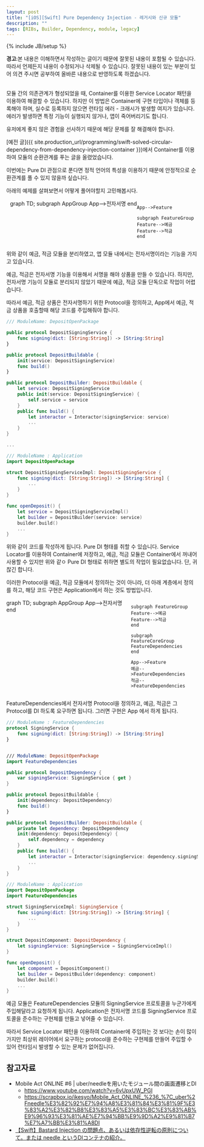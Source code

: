 ```yaml
---
layout: post
title: "[iOS][Swift] Pure Dependency Injection - 레거시와 신규 모듈"
description: ""
tags: [RIBs, Builder, Dependency, module, legacy]
---
```

{% include JB/setup %}

<div class="alert warning"><strong>경고</strong>:본 내용은 이해하면서 작성하는 글이기 때문에 잘못된 내용이 포함될 수 있습니다. 따라서 언제든지 내용이 수정되거나 삭제될 수 있습니다. 잘못된 내용이 있는 부분이 있어 의견 주시면 공부하여 올바른 내용으로 반영하도록 하겠습니다.</div><br/>

모듈 간의 의존관계가 형성되었을 때, Container를 이용한 Service Locator 패턴을 이용하여 해결할 수 있습니다. 하지만 이 방법은 Container에 구현 타입이나 객체를 등록해야 하며, 실수로 등록하지 않으면 런타임 에러 - 크래시가 발생할 여지가 있습니다. 에러가 발생하면 특정 기능이 실행되지 않거나, 앱이 죽어버리기도 합니다.

유저에게 좋지 않은 경험을 선사하기 때문에 해당 문제를 잘 해결해야 합니다.

[예전 글]({{ site.production_url/programming/swift-solved-circular-dependency-from-dependency-injection-container }})에서 Container를 이용하여 모듈의 순환관계를 푸는 글을 올렸었습니다.

이번에는 Pure DI 관점으로 푼다면 정적 언어의 특성을 이용하기 때문에 안정적으로 순환관계를 풀 수 있지 않을까 싶습니다.

아래의 예제를 살펴보면서 어떻게 풀어야할지 고민해봅시다.

<div class="mermaid" style="display:flex;justify-content:center;"> 
graph TD;
    subgraph AppGroup
    App-->전자서명
    end

    App-->Feature

    subgraph FeatureGroup
    Feature-->예금
    Feature-->적금
    end
</div>

위와 같이 예금, 적금 모듈을 분리하였고, 앱 모듈 내에서는 전자서명이라는 기능을 가지고 있습니다. 

예금, 적금은 전자서명 기능을 이용해서 서명을 해야 상품을 만들 수 있습니다. 하지만, 전자서명 기능이 모듈로 분리되지 않았기 때문에 예금, 적금 모듈 단독으로 작업이 어렵습니다.

따라서 예금, 적금 상품은 전자서명하기 위한 Protocol을 정의하고, App에서 예금, 적금 상품을 호출할때 해당 코드를 주입해줘야 합니다.

```swift
/// ModuleName: DepositOpenPackage

public protocol DepositSigningService {
    func signing(dict: [String:String]) -> [String:String]
}

public protocol DepositBuildable {
    init(service: DepositSigningService)
    func build()
}

public protocol DepositBuilder: DepositBuildable {
    let service: DepositSigningService
    public init(service: DepositSigningService) {
        self.service = service
    }
    public func build() {
        let interactor = Interactor(signingService: service)
        ...
    }
}

...

/// ModuleName : Application
import DepositOpenPackage

struct DepositSigningServiceImpl: DepositSigningService {
    func signing(dict: [String:String]) -> [String:String] {
        ...
    }
}

func openDeposit() {
    let service = DepositSigningServiceImpl()
    let builder = DepositBuilder(service: service)
    builder.build()
    ...
}
```

위와 같이 코드를 작성하게 됩니다. Pure DI 형태를 취할 수 있습니다. Service Locator를 이용하여 Container에 저장하고, 예금, 적금 모듈은 Container에서 꺼내어 사용할 수 있지만 위와 같ㅇ Pure DI 형태로 취하면 별도의 작업이 필요없습니다. 단, 귀찮긴 합니다.

이러한 Protocol을 예금, 적금 모듈에서 정의하는 것이 아니라, 더 아래 계층에서 정의를 하고, 해당 코드 구현은 Application에서 하는 것도 방법입니다.

<div class="mermaid" style="display:flex;justify-content:center;"> 
graph TD;
    subgraph AppGroup
    App-->전자서명
    end

    subgraph FeatureGroup
    Feature-->예금
    Feature-->적금
    end

    subgraph FeatureCoreGroup
    FeatureDependencies
    end

    App-->Feature
    예금-->FeatureDependencies
    적금-->FeatureDependencies
</div>

FeatureDependencies에서 전자서명 Protocol을 정의하고, 예금, 적금은 그 Protocol를 DI 하도록 요구하면 됩니다. 그러면 구현은 App 에서 하게 됩니다.

```swift
/// ModuleName : FeatureDependencies
protocol SigningService {
    func signing(dict: [String:String]) -> [String:String]
}


/// ModuleName: DepositOpenPackage
import FeatureDependencies

public protocol DepositDependency {
    var signingService: SigningService { get }
}

public protocol DepositBuildable {
    init(dependency: DepositDependency)
    func build()
}

public protocol DepositBuilder: DepositBuildable {
    private let dependency: DepositDependency
    init(dependency: DepositDependency) {
        self.dependency = dependency
    }
    public func build() {
        let interactor = Interactor(signingService: dependency.signingService)
        ...
    }
}

/// ModuleName : Application
import DepositOpenPackage
import FeatureDependencies

struct SigningServiceImpl: SigningService {
    func signing(dict: [String:String]) -> [String:String] {
        ...
    }
}

struct DepositComponent: DepositDependency {
    let signingService: SigningService = SigningServiceImpl()
}

func openDeposit() {
    let component = DepositComponent()
    let builder = DepositBuilder(dependency: component)
    builder.build()
    ...
}
```

예금 모듈은 FeatureDependencies 모듈의 SigningService 프로토콜을 누군가에게 주입해달라고 요청하게 됩니다. Application은 전자서명 코드를 SigningService 프로토콜을 준수하는 구현체를 만들고 넣어줄 수 있습니다.

따라서 Service Locator 패턴을 이용하여 Container에 주입하는 것 보다는 손이 많이 가지만 최상위 레이어에서 요구하는 protocol을 준수하는 구현체를 만들어 주입할 수 있어 런타임시 발생할 수 있는 문제가 없어집니다.


## 참고자료
- Mobile Act ONLINE #6 | uber/needleを用いたモジュール間の画面遷移とDI
  - https://www.youtube.com/watch?v=6vUpxUW_PGI
  - https://scrapbox.io/ikesyo/Mobile_Act_ONLINE_%236_%7C_uber%2Fneedle%E3%82%92%E7%94%A8%E3%81%84%E3%81%9F%E3%83%A2%E3%82%B8%E3%83%A5%E3%83%BC%E3%83%AB%E9%96%93%E3%81%AE%E7%94%BB%E9%9D%A2%E9%81%B7%E7%A7%BB%E3%81%A8DI
- [【Swift】Bastard Injection の問題点、あるいは依存性逆転の原則について。または needle というDIコンテナの紹介。](https://qiita.com/YusukeHosonuma/items/77bbb962e8ec4d36cbea)